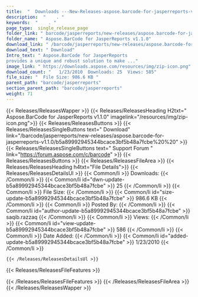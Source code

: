 ```yaml
---
title:  "  Downloads ---New-Releases-aspose.barcode-for-jasperreports-v1.1.0 . " 
description:  "    . " 
keywords:  "    . " 
page_type:  single_release_page
folder_link: " barcode/jasperreports/new-releases/aspose.barcode-for-jasperreports-v1.1.0/"
folder_name: " Aspose.BarCode for JasperReports v1.1.0"
download_link: " /barcode/jasperreports/new-releases/aspose.barcode-for-jasperreports-v1.1.0/b5a89992945344bcace3bf5b48a7fcbe"
download_text: " Download"
Intro_text: " Aspose.BarCode for JasperReports
provides a unique and robust solution to make ..."
image_link: " https://downloads.aspose.com/resources/img/zip-icon.png"
download_count: "   1/23/2010  Downloads: 25  Views: 585"
file_size: "  File Size: 986.6 KB "
parent_path: "barcode/jasperreports"
section_parent_path: "barcode/jasperreports"
weight: 71 
---
```


{{< Releases/ReleasesWapper >}}
  {{< Releases/ReleasesHeading H2txt=" Aspose.BarCode for JasperReports v1.1.0" imagelink="/resources/img/zip-icon.png">}}
  {{< Releases/ReleasesButtons >}}
    {{< Releases/ReleasesSingleButtons text=" Download" link="/barcode/jasperreports/new-releases/aspose.barcode-for-jasperreports-v1.1.0/b5a89992945344bcace3bf5b48a7fcbe%20%20" >}}
    {{< Releases/ReleasesSingleButtons text=" Support Forum " link="https://forum.aspose.com/c/barcode" >}}
  {{< Releases/ReleasesButtons >}}
  {{< Releases/ReleasesFileArea >}}
    {{< Releases/ReleasesHeading h4txt="File Details">}}
    {{< Releases/ReleasesDetailsUl >}}
            {{< Common/li  >}} Downloads: {{< /Common/li >}} 
      {{< Common/li id="dwn-update-b5a89992945344bcace3bf5b48a7fcbe" >}} 25 {{< /Common/li >}} 
      {{< Common/li  >}} File Size: {{< /Common/li >}} 
      {{< Common/li id="size-update-b5a89992945344bcace3bf5b48a7fcbe" >}} 986.6 KB {{< /Common/li >}} 
      {{< Common/li  >}} Posted By: {{< /Common/li >}} 
      {{< Common/li id="author-update-b5a89992945344bcace3bf5b48a7fcbe" >}} saqib.razzaq {{< /Common/li >}} 
      {{< Common/li  >}} Views: {{< /Common/li >}} 
      {{< Common/li id="view-update-b5a89992945344bcace3bf5b48a7fcbe" >}} 586 {{< /Common/li >}} 
      {{< Common/li  >}} Date Added: {{< /Common/li >}} 
      {{< Common/li id="added-update-b5a89992945344bcace3bf5b48a7fcbe" >}} 1/23/2010 {{< /Common/li >}} 

    {{< /Releases/ReleasesDetailsUl >}}

  {{< Releases/ReleasesFileFeatures >}}
      
  {{< /Releases/ReleasesFileFeatures >}}
 {{< /Releases/ReleasesFileArea >}}
{{< /Releases/ReleasesWapper >}}


